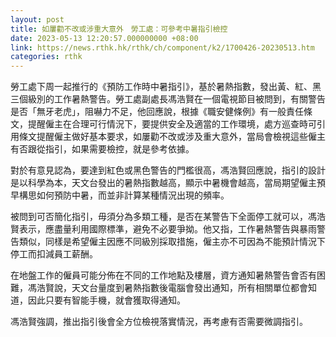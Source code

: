 ```yaml
---
layout: post
title: 如屢勸不改或涉重大意外　勞工處：可參考中暑指引檢控
date: 2023-05-13 12:20:57.000000000 +08:00
link: https://news.rthk.hk/rthk/ch/component/k2/1700426-20230513.htm
categories: rthk
---
```


勞工處下周一起推行的《預防工作時中暑指引》，基於暑熱指數，發出黃、紅、黑三個級別的工作暑熱警告。勞工處副處長馮浩賢在一個電視節目被問到，有關警告是否「無牙老虎」，阻嚇力不足，他回應說，根據《職安健條例》有一般責任條文，提醒僱主在合理可行情況下，要提供安全及適當的工作環境，處方巡查時可引用條文提醒僱主做好基本要求，如屢勸不改或涉及重大意外，當局會檢視這些僱主有否跟從指引，如果需要檢控，就是參考依據。

對於有意見認為，要達到紅色或黑色警告的門檻很高，馮浩賢回應說，指引的設計是以科學為本，天文台發出的暑熱指數越高，顯示中暑機會越高，當局期望僱主預早構思如何預防中暑，而並非計算某種情況出現的頻率。

被問到可否簡化指引，毋須分為多類工種，是否在某警告下全面停工就可以，馮浩賢表示，應盡量利用國際標準，避免不必要爭拗。他又指，工作暑熱警告與暴雨警告類似，同樣是希望僱主因應不同級別採取措施，僱主亦不可因為不能預計情況下停工而扣減員工薪酬。

在地盤工作的僱員可能分佈在不同的工作地點及樓層，資方通知暑熱警告會否有困難，馮浩賢說，天文台量度到暑熱指數後電腦會發出通知，所有相關單位都會知道，因此只要有智能手機，就會獲取得通知。

馮浩賢強調，推出指引後會全方位檢視落實情況，再考慮有否需要微調指引。
